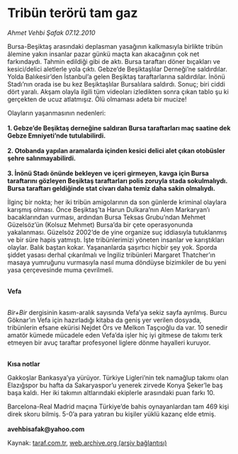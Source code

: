 # Tribün terörü tam gaz

*Ahmet Vehbi Şafak 07.12.2010*

<div class="yazi"><p>Bursa-Beşiktaş arasındaki deplasman yasağının kalkmasıyla birlikte tribün âlemine yakın insanlar pazar günkü maçta kan akacağının çok net farkındaydı. Tahmin edildiği gibi de aktı. Bursa taraftarı döner bıçakları ve kesici/delici aletlerle yola çıktı. Gebze’de Beşiktaşlılar Derneği’ne saldırdılar. Yolda Balıkesir’den İstanbul’a gelen Beşiktaş taraftarlarına saldırdılar. İnönü Stadı’nın orada ise bu kez Beşiktaşlılar Bursalılara saldırdı. Sonuç; biri ciddi dört yaralı. Akşam olayla ilgili tüm videoları izledikten sonra çıkan tablo şu ki gerçekten de ucuz atlatmışız. Ölü olmaması adeta bir mucize!</p>
<p>Olayların yaşanmasının nedenleri:<br/><br/><b>1. Gebze’de Beşiktaş derneğine saldıran Bursa taraftarları maç saatine dek Gebze Emniyeti’nde tutulabilirdi.<br/><br/></b><b>2. Otobanda yapılan aramalarda içinden kesici delici alet çıkan otobüsler şehre salınmayabilirdi.<br/><br/></b><b>3. İnönü Stadı önünde bekleyen ve içeri girmeyen, kavga için Bursa taraftarını gözleyen Beşiktaş taraftarları polis zoruyla stada sokulmalıydı. Bursa taraftarı geldiğinde stat civarı daha temiz daha sakin olmalıydı.</b> </p>
<p>İlginç bir nokta; her iki tribün amigolarının da son günlerde kriminal olaylara karışmış olması. Önce Beşiktaş’ta Harun Dulkara’nın Alen Markaryan’ı bacaklarından vurması, ardından Bursa Teksas Grubu’ndan Mehmet Güzelsöz’ün (Kolsuz Mehmet) Bursa’da bir çete operasyonunda yakalanması. Güzelsöz 2002’de de yine organize suç iddiasıyla tutuklanmış ve bir süre hapis yatmıştı. İşte tribünlerimizi yöneten insanlar ve karıştıkları olaylar. Balık baştan kokar. Yaşananlarda şaşırtıcı hiçbir şey yok. Sporda şiddet yasası derhal çıkarılmalı ve İngiliz tribünleri Margaret Thatcher’ın masaya yumruğunu vurmasıyla nasıl muma döndüyse bizimkiler de bu yeni yasa çerçevesinde muma çevrilmeli. </p>
<p><b><br/>Vefa</b></p>
<p><i><br/>Bir+Bir</i> dergisinin kasım-aralık sayısında Vefa’ya sekiz sayfa ayrılmış. Burcu Göknar’ın Vefa için hazırladığı kitaba da geniş yer verilen dosyada, tribünlerin efsane ekürisi Nejdet Örs ve Melkon Taşçıoğlu da var. 10 senedir amatör kümede mücadele eden Vefa’da işler hiç iyi gitmese de takımı terk etmeyen bir avuç taraftar profesyonel liglere dönme hayalleri kuruyor.</p>
<p><b><br/>Kısa notlar</b></p>
<p>Gakkoşlar Bankasya’ya yürüyor. Türkiye Ligleri’nin tek namağlup takımı olan Elazığspor bu hafta da Sakaryaspor’u yenerek zirvede Konya Şeker’le baş başa kaldı. Her iki takımın altlarındaki ekiplerle arasındaki puan farkı 10.</p>
<p>Barcelona-Real Madrid maçına Türkiye’de bahis oynayanlardan tam 469 kişi direk skoru bilmiş. 5-0’a para yatıran bu kişiler yüklü kazanç elde etmiş.<br/><br/><b>avehbisafak@yahoo.com</b><b><i></i></b></p></div>

Kaynak: [taraf.com.tr](http://www.taraf.com.tr:80/ahmet-vehbi-safak/makale-tribun-teroru-tam-gaz.htm), [web.archive.org (arşiv bağlantısı)](http://web.archive.org/web/20101208181610/http://www.taraf.com.tr:80/ahmet-vehbi-safak/makale-tribun-teroru-tam-gaz.htm)

